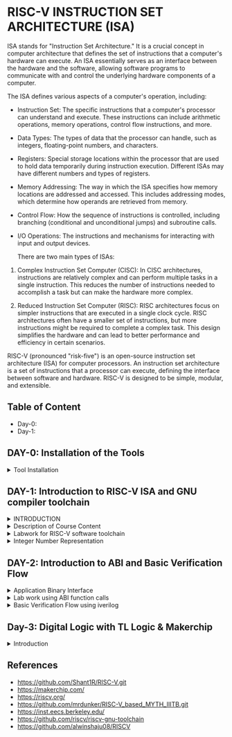 # RISC-V INSTRUCTION SET ARCHITECTURE (ISA)
ISA stands for "Instruction Set Architecture." It is a crucial concept in computer architecture that defines the set of instructions that a computer's hardware can execute. An ISA essentially serves as an interface between the hardware and the software, allowing software programs to communicate with and control the underlying hardware components of a computer.

The ISA defines various aspects of a computer's operation, including:

- Instruction Set: The specific instructions that a computer's processor can understand and execute. These instructions can include arithmetic operations, memory operations, control flow   instructions, and more.

- Data Types: The types of data that the processor can handle, such as integers, floating-point numbers, and characters.

- Registers: Special storage locations within the processor that are used to hold data temporarily during instruction execution. Different ISAs may have different numbers and types of registers.

- Memory Addressing: The way in which the ISA specifies how memory locations are addressed and accessed. This includes addressing modes, which determine how operands are retrieved from memory.

- Control Flow: How the sequence of instructions is controlled, including branching (conditional and unconditional jumps) and subroutine calls.

- I/O Operations: The instructions and mechanisms for interacting with input and output devices.

  There are two main types of ISAs:

1. Complex Instruction Set Computer (CISC): In CISC architectures, instructions are relatively complex and can perform multiple tasks in a single instruction. This reduces the number of instructions needed to accomplish a task but can make the hardware more complex.

2. Reduced Instruction Set Computer (RISC): RISC architectures focus on simpler instructions that are executed in a single clock cycle. RISC architectures often have a smaller set of instructions, but more instructions might be required to complete a complex task. This design simplifies the hardware and can lead to better performance and efficiency in certain scenarios.

RISC-V (pronounced "risk-five") is an open-source instruction set architecture (ISA) for computer processors. An instruction set architecture is a set of instructions that a processor can execute, defining the interface between software and hardware. RISC-V is designed to be simple, modular, and extensible.


## Table of Content
- Day-0: 
- Day-1:



## DAY-0: Installation of the Tools

<details>
  <summary>Tool Installation</summary>

---
- Install the dependencies using the following command :

```
sudo apt-get install libboost-regex-dev
```
- Steps to install the toolchain

```
git clone https://github.com/kunalg123/riscv_workshop_collaterals.git
cd riscv_workshop_collaterals
chmod +x run.sh
./run.sh
```

- Running this command will result in a make error. Ignore the error and follow the steps given below:

```
cd ~/riscv_toolchain/iverilog/
git checkout --track -b v10-branch origin/v10-branch
git pull 
chmod 777 autoconf.sh 
./autoconf.sh 
./configure 
make
sudo make install 
```

- Once the toolchain is installed it is necessary to create a PATH variable in bashrc file. To create the path variable follow the steps given below :

```
gedit .bashrc


#Type at last line
export PATH="/home/akul-sinha/riscv_toolchain/riscv64-unknown-elf-gcc-8.3.0-2019.08.0-x86_64-linux-ubuntu14/bin:$PATH" 

# close the bashrc and type in terminal
source .bashrc
```
</details>


## DAY-1: Introduction to RISC-V ISA and GNU compiler toolchain

<details> 
  <summary>INTRODUCTION</summary>
  
  ---
  In this section we will learn what exactly is the Instruction Set Architecture (ISA) role in a device and why it is required.  
![Screenshot from 2023-08-21 10-46-39](https://github.com/akul-star/RISC-V/assets/75561390/ae4ea0da-5b23-4771-90d3-4ef404471e51)

Let's explore how applications communicate with hardware components through various layers, including the operating system (OS), compiler, assembler, and a Register Transfer Language (RTL) snippet.

1. Operating System (OS):
    The operating system provides an abstraction layer between applications and hardware. It manages the hardware resources, such as memory, processors, and I/O devices, and provides services that applications can use. 

2. Compiler:
    The compiler translates high-level programming code written in languages like C, C++, or Java into machine code that the hardware can execute. During compilation, the compiler maps high-level code constructs to appropriate machine instructions. For instance, if an application contains a loop, the compiler generates machine instructions that correspond to looping constructs supported by the ISA (RISC-V in our case).

3. Assembler:
    An assembler converts assembly language code (a human-readable representation of machine code) into actual machine code. Assembly language is a low-level representation of the ISA, and each assembly instruction typically corresponds to a single machine instruction. Assemblers take care of translating assembly mnemonics into binary machine code that the hardware understands. The ISA acts as a abstract interface between the high level language like C, C++ and JAVA & the hardware.

4. RTL Snippet (Register Transfer Language):
RTL is a description of digital circuits using registers, data paths, and control logic. It's used in hardware design to describe the behavior of digital systems at a low level. 

</details>


<details>
<summary> Description of Course Content </summary>

---
In this curriculum, we will undertake an exploration of the operational mechanics of the RISC-V architecture and delve into the categorization of its assembly language constructs.

**1. 64 bit representation of signed & unsigned integer.**

**2. Application Binary Interface (ABI).**

**3. Memory allocation and Stack Pointer.**

**4. Single and double precision floating point extensions (RV64F & RV64D).**

**5. Multiply Extensions (RV64M)**

**6. Base Integer Instructions (RV64I)**

**7. Psuedo Instructions**

</details>

<details>
<summary> Labwork for RISC-V software toolchain  </summary>

---  
  
GCC Compile & Toolchain
========================
 
  **GNU Compiler toolchain:** The GNU Compiler Toolchain is a collection of essential software development tools, including the GCC compiler for languages like C and C++, Binutils for working with binary files, GDB debugger, and libraries like Glibc. It enables the creation, compilation, and debugging of programs, supporting diverse platforms and architectures. 

  Let us use GCC compiler for a C-program which sum's numbers from 1 to n.

```
#include <stdio.h>

int main () {
	int i,sum = 0, n = 6;
	for (i = 1; i <=n; ++i) {
		sum += i;
	}
	printf("The sum of the number from 1 to %d is %d\n", n,sum);
	return 0;
	}
```
- The above command can be compiled using the below command. 

```
gcc <filename>
./a.out
```
 ![sum1tonout](https://github.com/akul-star/RISC-V/assets/75561390/13092e94-ae8a-4853-b227-2d284efd5e51)

- To open the C-program inside the terminal, write the below command.
  ```
  cat <filename>
  ```
- Now we will run the code using RISC-V simulator to convert the C-program into RISC-V assembly language. The below command will create a compiled code named as <filename.o> which is the object file (An object file is an intermediate representation of your source code after it has been compiled by a compiler but before it's linked into an executable program or a library. It contains machine code instructions, data, and metadata that represent the compiled version of your source code.)
    ```
   riscv64-unknown-elf-gcc -O1 -mabi=lp64 -march=rv64i -o sum1ton_O1.o sum1ton.c
    ```
- Open another terminal and write the below command to see the disassembled machine code instructions corresponding to the binary content in the object file.

  ```
  riscv64-unknown-elf-objdump -d sum1ton_O1.o | less
  ```
  ![Assemblylan](https://github.com/akul-star/RISC-V/assets/75561390/9e0da9bb-c884-4c57-b7ee-f91223c77e17)
    
  To view the address of the line main() or printf()) type **/main** or **/printf**. To quit type **:q**.

If we change the "O1" to "Ofast" in the context of GCC (GNU Compiler Collection), -O1 and -Ofast are both optimization flags that control how aggressively the compiler optimizes your code. However, they have different levels of optimization and might result in different behavior and performance characteristics.

  - O1: This flag turns on the first level of optimization. It enables a basic set of optimizations that aim to improve code size and execution speed without spending too much time on compilation. -O1 optimizations typically include inlining of small functions, constant propagation, and some basic loop optimizations.

  - Ofast: This flag enables aggressive optimizations that go beyond -O1. It includes all the optimizations enabled by -O2 (the second optimization level) and further applies transformations that might not strictly follow the C/C++ standards. For example, it might enable optimizations that assume strict IEEE compliance of floating-point operations, which could potentially lead to non-conforming behavior. This can result in significant performance improvements but might also introduce subtle issues if your code relies on strict adherence to language standards.


SPIKE Simulation & Debug
========================

Till now we have compiled the C-program using RISC-V simulator and has observed the assembly instructions of the C-program. To observe the ouput of the c-program using the riscv compiler, we givr the below mentioned command.
```
riscv64-unknown-elf-objdump -d sum1ton_O1.o | less
spike pk <filename>.o
```
**SPIKE ISA Simulator:**"Spike" refers to the RISC-V ISA Simulator, which is a functional simulator for the RISC-V instruction set architecture (ISA). It allows developers to run RISC-V assembly code on a simulated RISC-V processor, enabling them to test and experiment with RISC-V programs without needing access to physical RISC-V hardware. Now we will use the SPIKE simulator to debug the assembly instructions in the "main" content of the assembly instructions. Give the below command to open the debugger.

```
spike -d pk <file1ton>.o
```
When the debugger is open, give the below instruction for the program counter to run till the memory address location of first instruction of the "main" whcih is 1000b0.
```
until pc 0 1000b0
```
Now by pressing ENTER each assembly instruction will run one at a time.

---
![spikedebug](https://github.com/akul-star/RISC-V/assets/75561390/cfd3c9bd-b414-4a36-98dc-848e1d4721ba)

---
![Assemblylan](https://github.com/akul-star/RISC-V/assets/75561390/840108f8-5c64-4c95-a71d-59d61b7cc073)

</details>

<details> 
 
<summary> Integer Number Representation </summary>

Unsigned Numbers
================
Let's look into how does the RISC-V represents 64-but unsigned numbers.

---
![unsigned](https://github.com/akul-star/RISC-V/assets/75561390/b0c14489-ab2a-40e8-8d52-ae2dbc42c5b8)

An assembler converts human-readable instructions written in assembly language into a sequence of 0s and 1s that a specific computer chip designed with the RISC-V architecture can understand and execute, essentially translating our instructions into the language the chip "speaks". This is why it becomes very important to understand from human readable format to a binary format, and hoe binary is arranged and respresented by RISC-V implementation. Let's understand for a 64-bit RISC-V architecture,

---
![64bits](https://github.com/akul-star/RISC-V/assets/75561390/cd649cba-2672-47e8-ad7a-998fa715a840)

Here's a breakdown of the common terminology for data sizes in a 64-bit RISC-V architecture:

1. Byte: In a 64-bit RISC-V architecture, a "byte" refers to the smallest addressable unit of data, just like in any computer architecture. Regardless of the bit width of the processor's architecture, a byte remains a fundamental unit of data storage.

2. Word: A halfword is 16 bits or 2 bytes in size. It can store larger integer values than a byte.

3. Doubleword: In a 64-bit architecture, a word is typically 64 bits or 8 bytes in size. It can hold even larger integer values and is often used as the natural data size for many   operations and data storage.

4. Quadword: A quadword, also known as a "long long" or "octaword," is 128 bits or 16 bytes in size. It can store very large integer values or double-precision floating-point numbers.

Signed Numbers
=============

Signed numbers represent both positive and negative values. In a signed number representation, the leftmost bit (most significant bit) is reserved to indicate the sign of the number. For example, in a 4-bit signed representation, the leftmost bit would be the sign bit, and the remaining 3 bits would represent the magnitude of the number. In the two's complement representation, which is commonly used for signed integers in computers, the sign bit is 0 for positive numbers and 1 for negative numbers. The remaining bits represent the magnitude of the number using binary notation.

Two's complement is a common method used in computing to represent negative numbers in binary form. It simplifies arithmetic operations like addition and subtraction, as well as hardware implementation. Here's how to use two's complement to represent a negative number:

Determine the Positive Binary Representation:   

Start by representing the positive magnitude of the number in binary form. For example, let's use -5 as the negative number. The positive binary representation of 5 is 0101.

- Invert the Bits:To find the two's complement of a negative number, first invert all the bits of its positive binary representation. Change all 0s to 1s and all 1s to 0s. Inverting 0101 gives you 1010.

- Add 1: Finally, add 1 to the inverted binary number obtained in the previous step. In this case, 1010 + 0001 equals 1011.

So, the two's complement representation of -5 in an 8-bit system would be 11111011.

To verify, if you add -5 and 5 using binary addition: markdown

```
  11111011  (Two's complement of -5)
+ 00000101  (Positive binary of 5)
-----------
  00000000
```

You get zero, which indicates that the method is working correctly. Remember that the number of bits in the representation affects the range of values you can represent using two's complement. An 8-bit representation can represent values from -128 to 127, for example.

- RISC-V doubleword can represent 0 to (2^64 - 1) unsigned numbers or positive numbers.
- For a 64bit binary number, the biggest positive number possible to represent is (2^63 - 1) and the smallest value is -2^63.
- If MSB is 0 then the binary number is unsigned and if the MSB is 1 then the binary number is signed number as we can already tell from the above example.   


LAB: Signed & Unsigned Integer's
=================================
We will write a C-program whcih finds the highest possible unsigned and signed number in 64 bit format.

```
#include <stdio.h>
#include <math.h>
int main () {
    unsigned long long int max = (unsigned long long int) (pow(2,64)-1);
    printf ("highest number represented by unsigned long long int is %llu\n",max);
    return 0;
 }   
```
Use the below command to compile the C program and to make the object file.
 ```
 riscv64-unknown-elf-gcc -O1 -mabi=lp64 -march=rv64i -o <filename>.o <filename>.c
 spike pk <filename>.o
```

---
![unsignedlab](https://github.com/akul-star/RISC-V/assets/75561390/2c8d8334-688e-4caf-9e1d-d2460149442e)

Note: **long long int** data type can store maximum of 64 bits.

Now we will modify our C-program to give highest and lowest possible number for a signed number.

```
#include <stdio.h>
#include <math.h>
int main () {
    long long int max = (long long int) (pow(2,63)-1);
    long long int min = (long long int) (pow(2,63)*-1);
    printf ("highest number represented by unsigned long long int is %lld\n",max);
    printf ("lowest number represented by unsigned long long int is %lld\n",min);
    return 0;
 }   

</details>
```
The program calculates and displays the highest and lowest values representable by the long long int data type. It uses bitwise left-shifting for accuracy in computing these values. The calculated maximum is obtained by shifting the bit 1 to the left by 63 positions and subtracting 1, while the minimum is the negative of the shifted bit pattern. The program then prints these values using formatted output.

---
![Signedmaxmin](https://github.com/akul-star/RISC-V/assets/75561390/08f170b4-3dad-4fbb-82b3-2b523667655a)

</details>

 ## DAY-2: Introduction to ABI and Basic Verification Flow


<details> 
<summary> Application Binary Interface </summary>

---
When an application wants to perform a task that requires interaction with the operating system, it makes a system call to request the corresponding service. The operating system's kernel then handles the request and performs the requested operation on behalf of the application. Examples of common system calls include opening or closing files, reading or writing data, creating new processes, allocating and freeing memory, and managing input/output devices.

- User ISA (Instruction Set Architecture): This is the set of instructions visible to application programmers and software developers. It defines the operations and data manipulation capabilities that application-level programs can use. User ISA provides a higher-level abstraction, allowing programmers to write software without needing to understand the underlying hardware details. Common examples of user-level instructions include arithmetic operations, memory access, branching, and more. Different processors or CPUs from various manufacturers might have different user ISAs, which can affect the compatibility of software across different systems.

- System ISA (Instruction Set Architecture): Also known as the "privileged ISA" or "machine ISA," this is the set of instructions used by the operating system and system-level software to control and manage the hardware resources of the computer. System ISA instructions are generally more powerful and privileged than user-level instructions. They enable actions such as controlling memory protection, managing interrupts, handling I/O operations, and other low-level system management tasks. Access to system ISA instructions is typically restricted to the operating system kernel or other trusted system components.

ABI (Application Binary Interface) with respect to system calls defines the standardized rules and conventions for how user-level applications interact with the operating system's kernel through binary-level communication. It encompasses details like how arguments are passed, system call numbers are identified, registers are used for communication, return values are retrieved, and errors are managed when making system calls. The ABI ensures consistent and reliable communication between user code and the kernel, abstracting the underlying hardware complexities and promoting compatibility across different software components and versions.

In the end, we can say that if the application programmer wants to access the hardware resources of your processor, then it has to do it via registers. We need to understand the architecture of the registers provided by the RISC-V specifications.

Memory Allocation for Doublewords
=================================
The RISC-V architecture has only 32 registers with a width of either 32 bit or 64 bit. 

---
![RISCVreg](https://github.com/akul-star/RISC-V/assets/75561390/073291f8-2a22-4eae-b2c6-6c73c865d83a)

- **XLEN:** The XLEN value specifies the bit width of the integer registers, which in turn determines the maximum size of integer data that the processor can handle natively.
- In a RISC-V processor with XLEN set to 32, the integer registers would be 32 bits wide, and the processor could perform arithmetic and logical operations on 32-bit integers in a single instruction.
- In a RISC-V processor with XLEN set to 64, the integer registers would be 64 bits wide, allowing the processor to handle 64-bit integers in a single instruction.

Now let us assume a XLEN 64 bit register. Their are two ways to load a doubleword data into the registers. 

1. Directly loading the 64 bit data to the regsiter of RISC-V.
2. Using memory registers of 8bit length, we can load 64 bit data using 8 memory registers. Each memory register is assigned a byte address m[0], m[1], m[2], etc.
---
![doublewrdallocation](https://github.com/akul-star/RISC-V/assets/75561390/70497c4a-948c-49d9-bc79-2c9cd56ddd29)

From the figure, we can observe that the 64 bit data has been uploaded using the little-endian method. In a little-endian architecture, the least significant byte (LSB) of a multi-byte data item is stored at the lowest memory address, while the most significant byte (MSB) is stored at the highest memory address. RISC-V is a little-endian architecture, which means that when loading a 64-bit data value into registers, you need to consider the byte order in memory.

- Address of 1st doubleword = m[0]
- Address of 2nd doubleword = m[7]
- Address of 1st doubleword = m[15]
- Address of 1st doubleword = m[23]
And so on.....

Load Double word Instruction
===========================
  
Let's say we want to load m[16] to m[23] double word into the RISC-V register x8. If you want to access this data from the memory you need the first address of that particular memory. Because if you want to reach the memory m[16], you first need the addres of the particular memory. We will store the base address of array M into the rehister x23. (Assume base address (0)dec)
```
ld x8, 16(x23)
```
The assembly instruction ld x8, 16(x23) in RISC-V represents a load operation. Let's break down what each part of the instruction means:

- ld: This is the opcode mnemonic for the "Load Doubleword" instruction. It's used to load a 64-bit (8-byte) data value from memory into a register.

- x8: This is the destination register where the loaded 64-bit data value will be stored. In this case, the destination register is x8.

- 16(x23): This is the memory address where the data will be loaded from. It consists of two parts:
        - 16: This is the offset value. It specifies the distance, in bytes, from the address stored in register x23 to the memory location you want to load from.
        - (x23): This refers to the base address register. In this case, x23 holds the base memory address.

So, the instruction ld x8, 16(x23) means:

"Load a 64-bit data value from memory. Add an offset of 16 bytes to the memory address stored in register x23, and store the loaded value in register x8."

This instruction is used to load a 64-bit data value from memory into a register, and the effective memory address used for the load operation is calculated by adding the offset to the contents of register x23. The loaded data will be stored in register x8.

---
![loaddoubleword](https://github.com/akul-star/RISC-V/assets/75561390/4c02f38e-ff4c-453b-9dbf-e2127acd88e7)

Add Instruction
==============

```
add x8, x24,x8
```

The instruction add x8, x14, x8 in RISC-V assembly language represents an addition operation. Let's break down what each part of the instruction means:

-  add: This is the opcode mnemonic for the "Add" instruction. It's used to perform addition between two operands and store the result in a destination register.

- x8: This is the destination register where the result of the addition will be stored. In this case, the result will be stored in register x8.

- x14: This is the first source register. It contains one of the operands for the addition.

-  ,: This comma separates the source registers from the destination register in the instruction.

-  x8: This is the second source register. It contains the other operand for the addition.

So, the instruction add x8, x14, x8 means:

"Add the values in registers x14 and x8. Store the result in register x8."

In other words, the value currently stored in register x8 (the second source register) is added to the value in register x14 (the first source register), and the sum is stored back in register x8 (the destination register).

For example, if x14 contains the value 5 and x8 contains the value 10 before the instruction is executed, after executing the add instruction, the value in x8 will be updated to 15, which is the result of adding 5 and 10.


---
![add](https://github.com/akul-star/RISC-V/assets/75561390/bee538bf-e9b5-4d31-be50-2ccdfd8eb2ac)


Store Double-word
=================

```
sd x8, 8(x23)
```
The instruction sd x8, 8(x23) in RISC-V assembly language represents a store operation. Let's break down what each part of the instruction means:

-   sd: This is the opcode mnemonic for the "Store Doubleword" instruction. It's used to store a 64-bit (8-byte) data value from a register into memory.

-   x8: This is the source register containing the data value that you want to store. In this case, the data value to be stored is the contents of register x8.

-   8(x23): This is the memory address where you want to store the data. It consists of two parts:
        8: This is the offset value. It specifies the distance, in bytes, from the address stored in register x23 to the memory location where you want to store the data.
        (x23): This refers to the base address register. In this case, x23 holds the base memory address.

So, the instruction sd x8, 8(x23) means:

"Store the 64-bit data value from register x8 into memory. Add an offset of 8 bytes to the memory address stored in register x23, and write the contents of x8 to that memory location."

This instruction is used to store a 64-bit data value from a register into memory. The effective memory address used for the store operation is calculated by adding the offset to the contents of register x23, and the data value in x8 is written to that memory location.


---
![storedoubleword](https://github.com/akul-star/RISC-V/assets/75561390/67405938-a97f-4a71-aacd-e7f446a34bcc)

32 Registers & their ABI names
=============================
The instructions we have been operating on signed and unsigned integers are called as Base Integer Instructions (RV64I). So, any CPU core which wants to implement these instructions are called as RV64I CPU core and will need to implement atleast the 47 base integer instructions out of which 3 we have already observed.

In the RISC-V instruction set architecture (ISA), instructions are categorized into several types based on their functionality and operation. The following are the common types of instructions in RISC-V:

1. R-Type Instructions (Register-Type):
These instructions operate on registers and typically perform arithmetic, logical, or bitwise operations. They take three source registers as operands and store the result in a destination register. Example: add, sub, and, or, xor.

2. I-Type Instructions (Immediate-Type):
These instructions operate on an immediate value (a constant) and a register. They perform operations like adding an immediate value to a register, loading immediate values into registers, and branching. Example: addi, lw, sw, beq.

3. S-Type Instructions (Store-Type):
   These instructions store a value from a register into memory at a specified address. They take an immediate offset and two registers (one source and one base) as operands. Example: sb, sh, sw.

---
![riscvABIname](https://github.com/akul-star/RISC-V/assets/75561390/56f550e0-4dac-4805-9f36-aaed77e054ce)

ABI names refer to the Application Binary Interface names used in the context of the RISC-V architecture. The RISC-V ABI defines conventions and rules that govern how functions are called and how data is passed between different parts of a software system, such as between different parts of a program or between a program and its libraries.


</details>

<details> 
<summary> Lab work using ABI function calls </summary>

---
In past LAB sessions, we wrote a C-program to add number from 1 to n. We will modify the C-program to make some function call's to the assembly language in the RISC-V ISA  and then do some computation and finally send the final results back to the main program.

---
![ABIcprogramalgo](https://github.com/akul-star/RISC-V/assets/75561390/24d5dc63-2c19-4eec-8520-9dd1fbc4681a)

- Modified C-program for the summation of 1 to n.

```
  #include <stdio.h>
extern int load(int x,int y);
int main()
 {
 	int result = 0;
	int count =9;
 	result = load(0x0,count+1);
 	printf("Sum of numbers from 1 to %d is %d\n",count,result);
 } 
   
```

- Code for the load file. It is saved as load.S with an extension of **.S**. An **.s** file is a text file that contains assembly language source code. Assembly language is a low-level programming language that is closely related to the machine code instructions executed by a computer's CPU. Each line of an assembly language program typically corresponds to a single machine code instruction.

```
.section .text
.global load
.type load, @function

load: 
     add   a4,a0,zero    //initialize sum register a4 with 0x0
     add   a2,a0,a1      //store count of 10 in reg a. reg a1 is loaded with 0xa(decimal 10) from main
     add   a3,a0,zero    //initialize intermediate sum reg a3 by 0x0

loop:
 add   a4,a3,a4     // Incremental addition
     addi  a3,a3,1      // Increment intermediate register by 1
     blt   a3,a2,loop   // If a3 is less than a2,branch to label <loop> 
     add   a0,a4,zero   // store final result to reg a0 so that it can be read by main pgm
     ret
```
Use the following command to compile the C-Program, make the object file and to observe the output.
```
cd ~/RISCV-ISA/riscv_isa_labs/day_2/lab1/
riscv64-unknown-elf-gcc -Ofast -mabi=lp64 -march=rv64i -o custom1_to9.o custom1_to_9.c load.S
riscv64-unknown-elf-objdump -d custom1_to9.o | less
spike pk custom1_to9.o
```
- Output will be as shown below.

---
![1to9_custom_output](https://github.com/akul-star/RISC-V/assets/75561390/c76ed767-7772-48b6-b045-1bd498e99cbe)  

- The disassembled code will look like as shown below.

--- 
![1to9_custom_assemblyinstructions](https://github.com/akul-star/RISC-V/assets/75561390/66a38bcd-54f4-46e9-877f-700e98fde4d0) 

</details>

<details>
<summary>Basic Verification Flow using iverilog</summary>

---
Now we will learn how to run the same C-Program on the RISC-V CPU. The idea is to have this this RISC-V CPU to do labs written in verilog. We will write Testbench and load the Hex file of the C-program and load it in the memory. The CPU core will process the contents of the memory and display the output. For this LAB, we will use a RISC-V CPU core known as PicoRV32. PicoRV32 is an open-source RISC-V CPU core that is designed to be small, simple, and easily synthesizable for FPGA (Field-Programmable Gate Array) implementations. It is an implementation of the RISC-V instruction set architecture (ISA) and is often used as a building block for creating custom RISC-V-based processors in FPGA projects.

---
![LAB-Risc_VCPUcore](https://github.com/akul-star/RISC-V/assets/75561390/7025f67c-35fd-4854-8739-663d3d0347b1)

Let's download the PicoRV32 CPU core on which we will fo our ecperiments through. 

```
git clone https://github.com/kunalg123/riscv-workshop-collaterals.git
```
In this lab, we are basically going to generate a hex file and a bitstream of the same code done above.We run the below code to generate the same. For the demo, go to the lab directory using the command givem below.
```
cd ~/riscv_workshop_collaterals/labs/
chmod 777 rv32im.sh
./rv32im.sh  # Contains necessary commands to convert C to hex
```

---
![contents](https://github.com/akul-star/RISC-V/assets/75561390/f873dfd4-1b0f-4748-808a-b6f8b104497a)
The file firmware.hex is the hex file and firmware32.hex is the bitstream generated.
The below file is firmware.hex.

---

![firmwareghex](https://github.com/akul-star/RISC-V/assets/75561390/08e20701-a1d9-4506-86ab-dfe16d30e57f)

</details>


## Day-3: Digital Logic with TL Logic & Makerchip

<details>
  <summary> Introduction </summary>

In this part of the workshop, we are going to look at:

- Logic gates
- MakerChip platform(IDE)
- Combinational Logic
- Sequential Logic
- Piplining logic
- Slate

Logic Gates
===========
Logic gates are fundamental building blocks of digital circuits that perform logical operations on one or more binary inputs and produce a single binary output. These gates form the basis of digital electronics and are used to design complex digital circuits, such as CPUs, memory units, and more. There are several basic types of logic gates, each with its own truth table describing its behavior.

--- 
![logicgates](https://github.com/akul-star/RISC-V/assets/75561390/78176b8d-7499-4673-80fd-4229ee92568c)

These basic logic gates can be combined in various ways to create more complex logic functions. In digital circuit design, logic gates are used to perform operations and implement functions that process binary signals, which form the basis of digital computing and modern electronics.

Boolean Operators
==================

Boolean operators, also known as logical operators, are symbols used in Boolean algebra and programming to combine and manipulate logical values (true or false). These operators allow you to create more complex logical expressions by combining simpler ones. There are three primary Boolean operators: AND, OR, and NOT. 

---
![boolean ](https://github.com/akul-star/RISC-V/assets/75561390/df8add98-fb6e-4aca-9755-04096abaad22)
These Boolean operators are fundamental tools for creating logical expressions and controlling the flow of programs in programming languages. They are used extensively in conditional statements (if, else, switch), loop conditions (while, for), and more. By combining these operators, you can create complex logical expressions that allow your code to make decisions and perform actions based on different conditions.

</details>






## References

- https://github.com/Shant1R/RISC-V.git
- https://makerchip.com/
- https://riscv.org/
- https://github.com/mrdunker/RISC-V_based_MYTH_IIITB.git
- https://inst.eecs.berkeley.edu/
- https://github.com/riscv/riscv-gnu-toolchain
- https://github.com/alwinshaju08/RISCV
